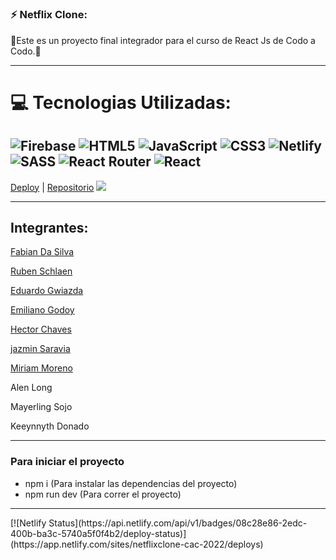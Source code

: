 
# <h3>⚡  Netflix Clone:</h3>
👋Este es un proyecto final integrador para el curso de React Js de Codo a Codo.👋
<hr>

# 💻 Tecnologias Utilizadas:
![Firebase](https://img.shields.io/badge/firebase-%23039BE5.svg?style=for-the-badge&logo=firebase) ![HTML5](https://img.shields.io/badge/html5-%23E34F26.svg?style=for-the-badge&logo=html5&logoColor=white) ![JavaScript](https://img.shields.io/badge/javascript-%23323330.svg?style=for-the-badge&logo=javascript&logoColor=%23F7DF1E) ![CSS3](https://img.shields.io/badge/css3-%231572B6.svg?style=for-the-badge&logo=css3&logoColor=white) ![Netlify](https://img.shields.io/badge/netlify-%23000000.svg?style=for-the-badge&logo=netlify&logoColor=#00C7B7) ![SASS](https://img.shields.io/badge/SASS-hotpink.svg?style=for-the-badge&logo=SASS&logoColor=white)  ![React Router](https://img.shields.io/badge/React_Router-CA4245?style=for-the-badge&logo=react-router&logoColor=white) ![React](https://img.shields.io/badge/react-%2320232a.svg?style=for-the-badge&logo=react&logoColor=%2361DAFB) 
---
[Deploy](https://netflixclone-cac-2022.netlify.app/) | [Repositorio](http://github.com/fabiandasilva/react-cac-integrador)
<img src="https://res.cloudinary.com/dew1za4wz/image/upload/v1671474248/plants/demo1_ii6btb.png">


<hr>

## Integrantes:
<p><a href="https://www.linkedin.com/in/fabiandasilva/">Fabian Da Silva</a></p>
<p><a href="https://www.linkedin.com/in/gschlaen/"> Ruben Schlaen </a></p>
<p><a href="https://www.linkedin.com/in/eduardo-gwiazda-a86824b/">Eduardo Gwiazda</a></p>
<p><a href="https://www.linkedin.com/in/emiliano-oscar-godoy-716a76225/">Emiliano Godoy</a></p>
<p><a href="https://www.linkedin.com/in/mdqchaves/">Hector Chaves</p>
<p><a href="https://www.linkedin.com/mwlite/in/jazmin-saravia-776a30189">jazmin Saravia</a></p>
<p><a href="https://www.linkedin.com/in/mayerlingsojo/ ">Miriam Moreno</a></p>
<p>Alen Long</p>
<p>Mayerling Sojo</p>
<p>Keeynnyth Donado</p> 
 
<hr>
<h3>Para iniciar el proyecto</h3>
<ul>
<li>npm i (Para instalar las dependencias del proyecto)</li>
<li>npm run dev (Para correr el proyecto)</li>
</ul>
<hr>
[![Netlify Status](https://api.netlify.com/api/v1/badges/08c28e86-2edc-400b-ba3c-5740a5f0f4b2/deploy-status)](https://app.netlify.com/sites/netflixclone-cac-2022/deploys)